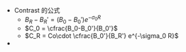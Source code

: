 - Contrast 的公式
	- $B_R - B_R' = (B_0 - B_0') e^{-\sigma_0 R}$
	- $C_0 = \cfrac{B_0-B_0'}{B_0'}$
	- $C_R = Co\cdot \cfrac{B_0'}{B_R'} e^{-\sigma_0 R}$
- 